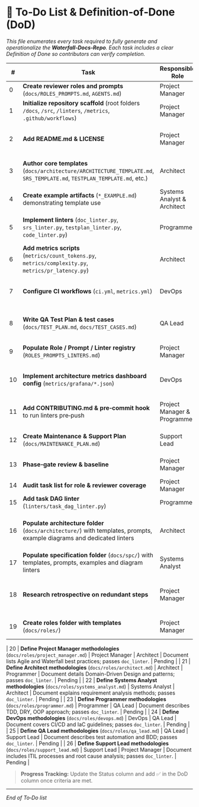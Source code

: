 # 🚀 To‑Do List & Definition‑of‑Done (DoD)

*This file enumerates every task required to fully generate and operationalize the **Waterfall‑Docs‑Repo**. Each task includes a clear Definition of Done so contributors can verify completion.*

| #  | Task | Responsible Role | Reviewer Roles | DoD (Definition of Done) | Status |
| -- | ---- | ---------------- | -------------- | ------------------------ | ------ |
| 0  | **Create reviewer roles and prompts** (`docs/ROLES_PROMPTS.md`, `AGENTS.md`) | Project Manager | Architect | Roles file with prompts exists; root instructions reference it. | Done |
| 1  | **Initialize repository scaffold** (root folders `/docs`, `/src`, `/linters`, `/metrics`, `.github/workflows`) | Project Manager | Architect | All directories created, pushed to `main`, README stub present. ✅ | Done |
| 2  | **Add README.md & LICENSE** | Project Manager | Systems Analyst | README outlines purpose & structure; LICENSE file committed; both pass `doc_linter`. ✅ | Done |
| 3  | **Author core templates** (`docs/architecture/ARCHITECTURE_TEMPLATE.md`, `SRS_TEMPLATE.md`, `TESTPLAN_TEMPLATE.md`, etc.) | Architect | Project Manager | Each template contains only section headings + field descriptions; token ≤ 3000; passes `doc_linter`. ✅ | Done |
| 4  | **Create example artifacts** (`*_EXAMPLE.md`) demonstrating template use | Systems Analyst & Architect | QA Lead | Example docs fully populated for this repo, reference IDs valid, lint‑clean. | Pending |
| 5  | **Implement linters** (`doc_linter.py`, `srs_linter.py`, `testplan_linter.py`, `code_linter.py`) | Programmer | QA Lead | Linters execute via CLI and exit non‑zero on first rule violation; unit tests cover ≥90% branches; CI passes. ✅ | Done |
| 6  | **Add metrics scripts** (`metrics/count_tokens.py`, `metrics/complexity.py`, `metrics/pr_latency.py`) | Architect | DevOps | Scripts output JSON with metric name/value; integration test proves Prometheus push succeeds (mock). | Pending |
| 7  | **Configure CI workflows** (`ci.yml`, `metrics.yml`) | DevOps | Programmer | On every PR CI runs all linters + tests; status badge green on `main`; secrets set for metrics push. | Pending |
| 8  | **Write QA Test Plan & test cases** (`docs/TEST_PLAN.md`, `docs/TEST_CASES.md`) | QA Lead | Support Lead | Documents exist, pass `testplan_linter`; traceability matrix links each requirement to at least one test case. ✅ | Done |
| 9  | **Populate Role / Prompt / Linter registry** (`ROLES_PROMPTS_LINTERS.md`) | Project Manager | Architect | Table lists all roles, prompt skeletons, linter mapping; reviewed by Architect & QA. ✅ | Done |
| 10 | **Implement architecture metrics dashboard config** (`metrics/grafana/*.json`) | DevOps | Architect | JSON dashboards imported into Grafana test instance showing real data; screenshot attached to PR. | Pending |
| 11 | **Add CONTRIBUTING.md & pre‑commit hook** to run linters pre‑push | Project Manager & Programmer | QA Lead | Hook blocks commit on linter failure; CONTRIBUTING lists setup steps; validated on a fresh clone. | Pending |
| 12 | **Create Maintenance & Support Plan** (`docs/MAINTENANCE_PLAN.md`) | Support Lead | Project Manager | Plan covers issue triage, SLAs, routine tasks; approved by PM; passes `doc_linter`. | Pending |
| 13 | **Phase‑gate review & baseline** | Project Manager | Architect, QA Lead | All artifacts frozen at v1.0 tag; RTM complete; milestone closed in project board. | Pending |
| 14 | **Audit task list for role & reviewer coverage** | Project Manager | Architect | Every task has clearly defined responsible and reviewer roles. | Pending |
| 15 | **Add task DAG linter** (`linters/task_dag_linter.py`) | Programmer | QA Lead | Linter verifies tasks form a DAG and docs are up to date. | Pending |
| 16 | **Populate architecture folder** (`docs/architecture/`) with templates, prompts, example diagrams and dedicated linters | Architect | Project Manager | Folder README outlines structure; files exist as separate templates, prompts, examples; each diagram validated by its linter. ✅ | Done |
| 17 | **Populate specification folder** (`docs/spc/`) with templates, prompts, examples and diagram linters | Systems Analyst | Architect | README explains layout; individual files added; lint passes for each diagram. ✅ | Done |
| 18 | **Research retrospective on redundant steps** | Project Manager | Architect | Document detailing redundant steps and lessons learned added to `docs/RESEARCH_RETROSPECTIVE.md`. ✅ | Done |
| 19 | **Create roles folder with templates** (`docs/roles/`) | Project Manager | Architect | Folder contains one template per role and a README explaining usage. | Pending |

| 20 | **Define Project Manager methodologies** (`docs/roles/project_manager.md`) | Project Manager | Architect | Document lists Agile and Waterfall best practices; passes `doc_linter`. | Pending |
| 21 | **Define Architect methodologies** (`docs/roles/architect.md`) | Architect | Programmer | Document details Domain-Driven Design and patterns; passes `doc_linter`. | Pending |
| 22 | **Define Systems Analyst methodologies** (`docs/roles/systems_analyst.md`) | Systems Analyst | Architect | Document explains requirement analysis methods; passes `doc_linter`. | Pending |
| 23 | **Define Programmer methodologies** (`docs/roles/programmer.md`) | Programmer | QA Lead | Document describes TDD, DRY, OOP approach; passes `doc_linter`. | Pending |
| 24 | **Define DevOps methodologies** (`docs/roles/devops.md`) | DevOps | QA Lead | Document covers CI/CD and IaC guidelines; passes `doc_linter`. | Pending |
| 25 | **Define QA Lead methodologies** (`docs/roles/qa_lead.md`) | QA Lead | Support Lead | Document describes test automation and BDD; passes `doc_linter`. | Pending |
| 26 | **Define Support Lead methodologies** (`docs/roles/support_lead.md`) | Support Lead | Project Manager | Document includes ITIL processes and root cause analysis; passes `doc_linter`. | Pending |
> **Progress Tracking:** Update the Status column and add ✅ in the DoD column once criteria are met.

---

*End of To‑Do list*

